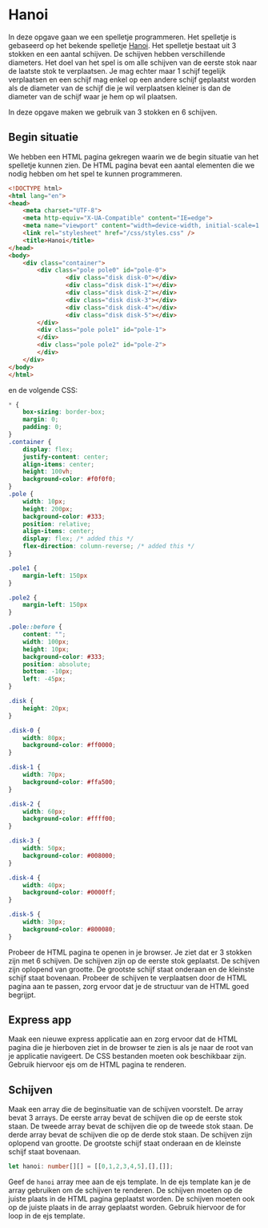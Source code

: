 # Hanoi

In deze opgave gaan we een spelletje programmeren. Het spelletje is gebaseerd op het bekende spelletje [Hanoi](https://nl.wikipedia.org/wiki/Toren_van_Hanoi). Het spelletje bestaat uit 3 stokken en een aantal schijven. De schijven hebben verschillende diameters. Het doel van het spel is om alle schijven van de eerste stok naar de laatste stok te verplaatsen. Je mag echter maar 1 schijf tegelijk verplaatsen en een schijf mag enkel op een andere schijf geplaatst worden als de diameter van de schijf die je wil verplaatsen kleiner is dan de diameter van de schijf waar je hem op wil plaatsen.

In deze opgave maken we gebruik van 3 stokken en 6 schijven.

## Begin situatie

We hebben een HTML pagina gekregen waarin we de begin situatie van het spelletje kunnen zien. De HTML pagina bevat een aantal elementen die we nodig hebben om het spel te kunnen programmeren.

```html
<!DOCTYPE html>
<html lang="en">
<head>
    <meta charset="UTF-8">
    <meta http-equiv="X-UA-Compatible" content="IE=edge">
    <meta name="viewport" content="width=device-width, initial-scale=1.0">
    <link rel="stylesheet" href="/css/styles.css" />
    <title>Hanoi</title>
</head>
<body>
    <div class="container">    
        <div class="pole pole0" id="pole-0">  
                <div class="disk disk-0"></div>
                <div class="disk disk-1"></div>
                <div class="disk disk-2"></div>
                <div class="disk disk-3"></div>
                <div class="disk disk-4"></div>
                <div class="disk disk-5"></div>
        </div>
        <div class="pole pole1" id="pole-1">
        </div>
        <div class="pole pole2" id="pole-2">
        </div>
    </div>    
</body>
</html>
```

en de volgende CSS:

```css
* {
    box-sizing: border-box;
    margin: 0;
    padding: 0;
}
.container {
    display: flex;
    justify-content: center;
    align-items: center;
    height: 100vh;
    background-color: #f0f0f0;
}
.pole {
    width: 10px;
    height: 200px;
    background-color: #333;
    position: relative;
    align-items: center;
    display: flex; /* added this */
    flex-direction: column-reverse; /* added this */
}

.pole1 {
    margin-left: 150px
}

.pole2 {
    margin-left: 150px
}

.pole::before {
    content: "";
    width: 100px;
    height: 10px;
    background-color: #333;
    position: absolute;
    bottom: -10px;
    left: -45px;
}

.disk {
    height: 20px;
}

.disk-0 {
    width: 80px;
    background-color: #ff0000;
}

.disk-1 {
    width: 70px;
    background-color: #ffa500;
}

.disk-2 {
    width: 60px;
    background-color: #ffff00;
}

.disk-3 {
    width: 50px;
    background-color: #008000;
}

.disk-4 {
    width: 40px;
    background-color: #0000ff;
}

.disk-5 {
    width: 30px;
    background-color: #800080;
}
```

Probeer de HTML pagina te openen in je browser. Je ziet dat er 3 stokken zijn met 6 schijven. De schijven zijn op de eerste stok geplaatst. De schijven zijn oplopend van grootte. De grootste schijf staat onderaan en de kleinste schijf staat bovenaan. Probeer de schijven te verplaatsen door de HTML pagina aan te passen, zorg ervoor dat je de structuur van de HTML goed begrijpt.

## Express app

Maak een nieuwe express applicatie aan en zorg ervoor dat de HTML pagina die je hierboven ziet in de browser te zien is als je naar de root van je applicatie navigeert. De CSS bestanden moeten ook beschikbaar zijn. Gebruik hiervoor ejs om de HTML pagina te renderen.

## Schijven

Maak een array die de beginsituatie van de schijven voorstelt. De array bevat 3 arrays. De eerste array bevat de schijven die op de eerste stok staan. De tweede array bevat de schijven die op de tweede stok staan. De derde array bevat de schijven die op de derde stok staan. De schijven zijn oplopend van grootte. De grootste schijf staat onderaan en de kleinste schijf staat bovenaan.

```typescript
let hanoi: number[][] = [[0,1,2,3,4,5],[],[]];
```

Geef de `hanoi` array mee aan de ejs template. In de ejs template kan je de array gebruiken om de schijven te renderen. De schijven moeten op de juiste plaats in de HTML pagina geplaatst worden. De schijven moeten ook op de juiste plaats in de array geplaatst worden. Gebruik hiervoor de for loop in de ejs template.

